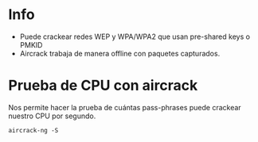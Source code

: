 # Info

- Puede crackear redes WEP y WPA/WPA2 que usan pre-shared keys o PMKID
- Aircrack trabaja de manera offline con paquetes capturados.


# Prueba de CPU con aircrack 

Nos permite hacer la prueba de cuántas pass-phrases puede crackear nuestro CPU por segundo.

    aircrack-ng -S


